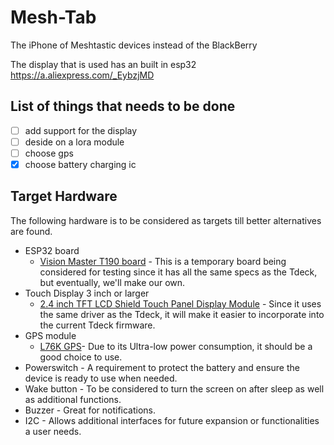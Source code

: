 # Mesh-Tab
The iPhone of Meshtastic devices instead of the BlackBerry


The display that is used has an built in esp32
https://a.aliexpress.com/_EybzjMD


## List of things that needs to be done

- [ ] add support for the display
- [ ] deside on a lora module 
- [ ] choose gps
- [X] choose battery charging ic

## Target Hardware

The following hardware is to be considered as targets till better alternatives are found.

- ESP32 board
  - [Vision Master T190 board](https://heltec.org/project/mesh-node-t114/) - This is a temporary board being considered for testing since it has all the same specs as the Tdeck, but eventually, we'll make our own.
- Touch Display 3 inch or larger
  - [2.4 inch TFT LCD Shield Touch Panel Display Module](https://www.aliexpress.us/item/3256802101900425.html) - Since it uses the same driver as the Tdeck, it will make it easier to incorporate into the current Tdeck firmware.
- GPS module
  - [L76K GPS](https://www.waveshare.com/wiki/L76K_GPS_Module)- Due to its Ultra-low power consumption, it should be a good choice to use. 
- Powerswitch - A requirement to protect the battery and ensure the device is ready to use when needed.
- Wake button - To be considered to turn the screen on after sleep as well as additional functions.
- Buzzer - Great for notifications.
- I2C - Allows additional interfaces for future expansion or functionalities a user needs.
